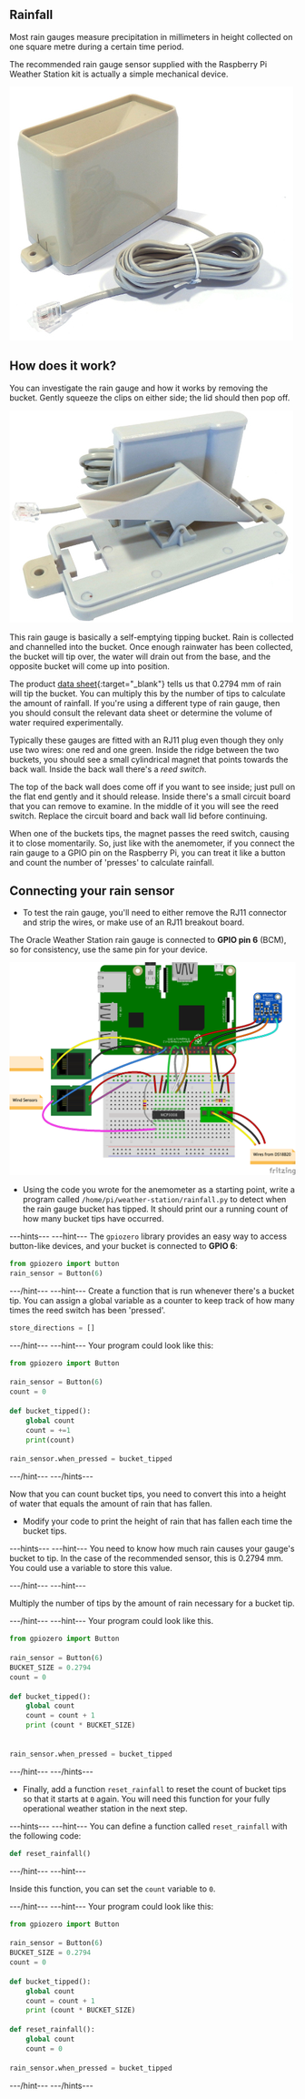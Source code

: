 ## Rainfall

Most rain gauges measure precipitation in millimeters in height collected on one square metre during a certain time period.

The recommended rain gauge sensor supplied with the Raspberry Pi Weather Station kit is actually a simple mechanical device.

![Rain Gauge](images/rain_gauge.jpg)

## How does it work?

You can investigate the rain gauge and how it works by removing the bucket. Gently squeeze the clips on either side; the lid should then pop off.

![](images/rain_gauge_open.jpg)

This rain gauge is basically a self-emptying tipping bucket. Rain is collected and channelled into the bucket. Once enough rainwater has been collected, the bucket will tip over, the water will drain out from the base, and the opposite bucket will come up into position.

The product [data sheet](https://www.argentdata.com/files/80422_datasheet.pdf){:target="_blank"} tells us that 0.2794 mm of rain will tip the bucket. You can multiply this by the number of tips to calculate the amount of rainfall. If you're using a different type of rain gauge, then you should consult the relevant data sheet or determine the volume of water required experimentally.

Typically these gauges are fitted with an RJ11 plug even though they only use two wires: one red and one green. Inside the ridge between the two buckets, you should see a small cylindrical magnet that points towards the back wall. Inside the back wall there's a *reed switch*.

The top of the back wall does come off if you want to see inside; just pull on the flat end gently and it should release. Inside there's a small circuit board that you can remove to examine. In the middle of it you will see the reed switch. Replace the circuit board and back wall lid before continuing.

When one of the buckets tips, the magnet passes the reed switch, causing it to close momentarily. So, just like with the anemometer, if you connect the rain gauge to a GPIO pin on the Raspberry Pi, you can treat it like a button and count the number of 'presses' to calculate rainfall.

## Connecting your rain sensor

- To test the rain gauge, you'll need to either remove the RJ11 connector and strip the wires, or make use of an RJ11 breakout board.

The Oracle Weather Station rain gauge is connected to **GPIO pin 6** (BCM), so for consistency, use the same pin for your device.

![](images/rainfall_bb.png)

- Using the code you wrote for the anemometer as a starting point, write a program called `/home/pi/weather-station/rainfall.py` to detect when the rain gauge bucket has tipped. It should print our a running count of how many bucket tips have occurred.

---hints---
---hint---
The `gpiozero` library provides an easy way to access button-like devices, and your bucket is connected to **GPIO 6**:

```python
from gpiozero import button
rain_sensor = Button(6)
```

---/hint---
---hint---
Create a function that is run whenever there's a bucket tip. You can assign a global variable as a counter to keep track of how many times the reed switch has been 'pressed'.
```python
store_directions = []
```
---/hint---
---hint---
Your program could look like this:

```python
from gpiozero import Button

rain_sensor = Button(6)
count = 0

def bucket_tipped():
    global count
    count = +=1
    print(count)

rain_sensor.when_pressed = bucket_tipped
```

---/hint---
---/hints---

Now that you can count bucket tips, you need to convert this into a height of water that equals the amount of rain that has fallen.  

- Modify your code to print the height of rain that has fallen each time the bucket tips.

---hints---
---hint---
You need to know how much rain causes your gauge's bucket to tip. In the case of the recommended sensor, this is 0.2794 mm. You could use a variable to store this value.

---/hint---
---hint---

Multiply the number of tips by the amount of rain necessary for a bucket tip.

---/hint---
---hint---
Your program could look like this.

```python
from gpiozero import Button

rain_sensor = Button(6)
BUCKET_SIZE = 0.2794
count = 0

def bucket_tipped():
    global count
    count = count + 1
    print (count * BUCKET_SIZE)


rain_sensor.when_pressed = bucket_tipped
```

---/hint---
---/hints---

- Finally, add a function `reset_rainfall` to reset the count of bucket tips so that it starts at `0` again. You will need this function for your fully operational weather station in the next step.

---hints---
---hint---
You can define a function called `reset_rainfall` with the following code:

```python
def reset_rainfall()
```

---/hint---
---hint---

Inside this function, you can set the `count` variable to `0`.

---/hint---
---hint---
Your program could look like this:

```python
from gpiozero import Button

rain_sensor = Button(6)
BUCKET_SIZE = 0.2794
count = 0

def bucket_tipped():
    global count
    count = count + 1
    print (count * BUCKET_SIZE)

def reset_rainfall():
    global count
    count = 0

rain_sensor.when_pressed = bucket_tipped
```

---/hint---
---/hints---
